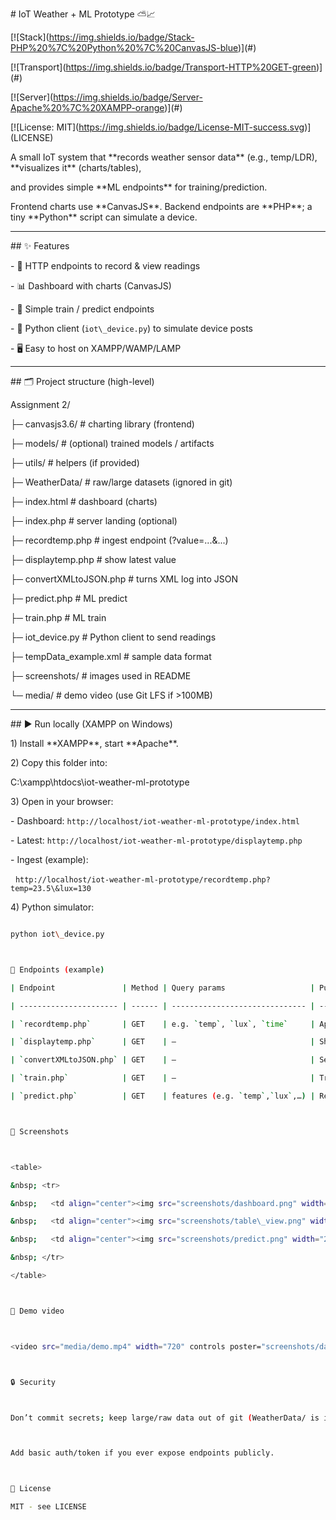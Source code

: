 \# IoT Weather + ML Prototype ⛅📈



\[!\[Stack](https://img.shields.io/badge/Stack-PHP%20%7C%20Python%20%7C%20CanvasJS-blue)](#)

\[!\[Transport](https://img.shields.io/badge/Transport-HTTP%20GET-green)](#)

\[!\[Server](https://img.shields.io/badge/Server-Apache%20%7C%20XAMPP-orange)](#)

\[!\[License: MIT](https://img.shields.io/badge/License-MIT-success.svg)](LICENSE)



A small IoT system that \*\*records weather sensor data\*\* (e.g., temp/LDR), \*\*visualizes it\*\* (charts/tables),

and provides simple \*\*ML endpoints\*\* for training/prediction.



Frontend charts use \*\*CanvasJS\*\*. Backend endpoints are \*\*PHP\*\*; a tiny \*\*Python\*\* script can simulate a device.



---



\## ✨ Features

\- 📡 HTTP endpoints to record \& view readings

\- 📊 Dashboard with charts (CanvasJS)

\- 🧠 Simple train / predict endpoints

\- 🧪 Python client (`iot\_device.py`) to simulate device posts

\- 🖥️ Easy to host on XAMPP/WAMP/LAMP



---



\## 🗂 Project structure (high-level)

Assignment 2/

├─ canvasjs3.6/ # charting library (frontend)

├─ models/ # (optional) trained models / artifacts

├─ utils/ # helpers (if provided)

├─ WeatherData/ # raw/large datasets (ignored in git)

├─ index.html # dashboard (charts)

├─ index.php # server landing (optional)

├─ recordtemp.php # ingest endpoint (?value=...\&...)

├─ displaytemp.php # show latest value

├─ convertXMLtoJSON.php # turns XML log into JSON

├─ predict.php # ML predict

├─ train.php # ML train

├─ iot\_device.py # Python client to send readings

├─ tempData\_example.xml # sample data format

├─ screenshots/ # images used in README

└─ media/ # demo video (use Git LFS if >100MB)





---



\## ▶️ Run locally (XAMPP on Windows)



1\) Install \*\*XAMPP\*\*, start \*\*Apache\*\*.  

2\) Copy this folder into:

C:\\xampp\\htdocs\\iot-weather-ml-prototype

3\) Open in your browser:

\- Dashboard: `http://localhost/iot-weather-ml-prototype/index.html`

\- Latest: `http://localhost/iot-weather-ml-prototype/displaytemp.php`

\- Ingest (example):  

&nbsp; `http://localhost/iot-weather-ml-prototype/recordtemp.php?temp=23.5\&lux=130`



4\) Python simulator:

```bash

python iot\_device.py



🔌 Endpoints (example)

| Endpoint               | Method | Query params                   | Purpose                    |

| ---------------------- | ------ | ------------------------------ | -------------------------- |

| `recordtemp.php`       | GET    | e.g. `temp`, `lux`, `time`     | Append a reading to log    |

| `displaytemp.php`      | GET    | —                              | Show/return latest reading |

| `convertXMLtoJSON.php` | GET    | —                              | Serve JSON for charts      |

| `train.php`            | GET    | —                              | Train a simple model       |

| `predict.php`          | GET    | features (e.g. `temp`,`lux`,…) | Return predicted value     |



📸 Screenshots



<table>

&nbsp; <tr>

&nbsp;   <td align="center"><img src="screenshots/dashboard.png" width="280" alt="Dashboard"/><div><sub>dashboard.png</sub></div></td>

&nbsp;   <td align="center"><img src="screenshots/table\_view.png" width="280" alt="Table view"/><div><sub>table\_view.png</sub></div></td>

&nbsp;   <td align="center"><img src="screenshots/predict.png" width="280" alt="Predict endpoint"/><div><sub>predict.png</sub></div></td>

&nbsp; </tr>

</table>



🎥 Demo video



<video src="media/demo.mp4" width="720" controls poster="screenshots/dashboard.png"></video>



🔒 Security



Don’t commit secrets; keep large/raw data out of git (WeatherData/ is ignored).



Add basic auth/token if you ever expose endpoints publicly.



📄 License

MIT - see LICENSE


